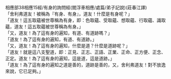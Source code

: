 相應部38相應15經/有身的詢問經(閻浮車相應/處篇/弟子記說)(莊春江譯)  
「舍利弗道友！被稱為『有身、有身』，道友！什麼是有身呢？」  
「道友！這五取蘊被世尊稱為有身，即：色取蘊、受取蘊、想取蘊、行取蘊、識取蘊，道友！這五取蘊被世尊稱為有身。」  
「又，道友！為了這有身的遍知，有道、有道跡嗎？」  
「道友！為了這有身的遍知，有道、有道跡。」  
「又，道友！為了這有身的遍知，什麼是道？什麼是道跡呢？」  
「道友！就是這八支聖道，即：正見、正志、正語、正業、正命、正方便、正念、正定。道友！為了這有身的遍知，這是道，這是道跡。」  
「道友！為了這有身的遍知之道是善的，道跡是善的，又，舍利弗道友！對不放逸來說，它已足夠。」  
  
  
